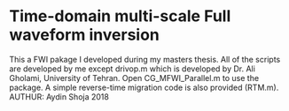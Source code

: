 # Time-domain multi-scale Full waveform inversion
This a FWI pakage I developed during my masters thesis.
All of the scripts are developed by me except drivop.m which is developed by Dr. Ali Gholami, University of Tehran.
Open CG_MFWI_Parallel.m to use the package.
A simple reverse-time migration code is also provided (RTM.m).
AUTHUR: Aydin Shoja 2018
